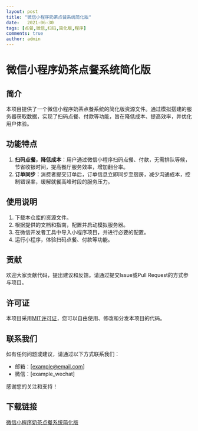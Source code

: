 ```yaml
---
layout: post
title: "微信小程序奶茶点餐系统简化版"
date:   2021-06-30
tags: [点餐,微信,扫码,简化版,程序]
comments: true
author: admin
---
```

# 微信小程序奶茶点餐系统简化版

## 简介
本项目提供了一个微信小程序奶茶点餐系统的简化版资源文件。通过模拟搭建的服务器获取数据，实现了扫码点餐、付款等功能，旨在降低成本、提高效率，并优化用户体验。

## 功能特点
1. **扫码点餐，降低成本**：用户通过微信小程序扫码点餐、付款，无需排队等候，节省收银时间，提高餐厅服务效率，增加翻台率。
2. **订单同步**：消费者提交订单后，订单信息立即同步至厨房，减少沟通成本，控制错误率，缓解就餐高峰时段的服务压力。

## 使用说明
1. 下载本仓库的资源文件。
2. 根据提供的文档和指南，配置并启动模拟服务器。
3. 在微信开发者工具中导入小程序项目，并进行必要的配置。
4. 运行小程序，体验扫码点餐、付款等功能。

## 贡献
欢迎大家贡献代码，提出建议和反馈。请通过提交Issue或Pull Request的方式参与项目。

## 许可证
本项目采用[MIT许可证](LICENSE)，您可以自由使用、修改和分发本项目的代码。

## 联系我们
如有任何问题或建议，请通过以下方式联系我们：
- 邮箱：[example@email.com]
- 微信：[example_wechat]

感谢您的关注和支持！

## 下载链接

[微信小程序奶茶点餐系统简化版](https://pan.quark.cn/s/b590a863932d)